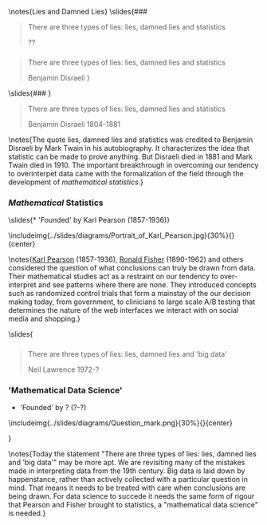 \notes{Lies and Damned Lies}
\slides{### 

> There are three types of lies: lies, damned lies and statistics
>
> ??

### 


> There are three types of lies: lies, damned lies and statistics
>
> Benjamin Disraeli
}

\slides{### 
}

> There are three types of lies: lies, damned lies and statistics
>
> Benjamin Disraeli 1804-1881

\notes{The quote lies, damned lies and statistics was credited to Benjamin Disraeli by Mark Twain in his autobiography. It characterizes the idea that statistic can be made to prove anything. But Disraeli died in 1881 and Mark Twain died in 1910. The important breakthrough in overcoming our tendency to overinterpet data came with the formalization of the field through the development of *mathematical statistics*.}

### *Mathematical* Statistics

\slides{* 'Founded' by Karl Pearson (1857-1936)}

\includeimg{../slides/diagrams/Portrait_of_Karl_Pearson.jpg}{30%}{}{center}

\notes{[Karl Pearson](https://en.wikipedia.org/wiki/Karl_Pearson) (1857-1936), [Ronald Fisher](https://en.wikipedia.org/wiki/Ronald_Fisher) (1890-1962) and others considered the question of what conclusions can truly be drawn from data. Their mathematical studies act as a restraint on our tendency to over-interpret and see patterns where there are none. They introduced concepts such as randomized control trials that form a mainstay of the our decision making today, from government, to clinicians to large scale A/B testing that determines the nature of the web interfaces we interact with on social media and shopping.}

\slides{
### 

> There are three types of lies: lies, damned lies and 'big data'
>
> Neil Lawrence 1972-?


### 'Mathematical Data Science'

* 'Founded' by ? (?-?)

\includeimg{../slides/diagrams/Question_mark.png}{30%}{}{center}

}

\notes{Today the statement "There are three types of lies: lies, damned lies and 'big data'" may be more apt. We are revisiting many of the mistakes made in interpreting data from the 19th century. Big data is laid down by happenstance, rather than actively collected with a particular question in mind. That means it needs to be treated with care when conclusions are being drawn. For data science to succede it needs the same form of rigour that Pearson and Fisher brought to statistics, a "mathematical data science" is needed.}
